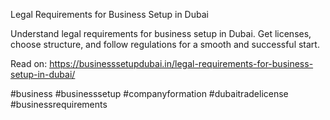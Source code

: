 Legal Requirements for Business Setup in Dubai

Understand legal requirements for business setup in Dubai. Get licenses, choose structure, and follow regulations for a smooth and successful start.

Read on: https://businesssetupdubai.in/legal-requirements-for-business-setup-in-dubai/

#business #businesssetup #companyformation #dubaitradelicense #businessrequirements
